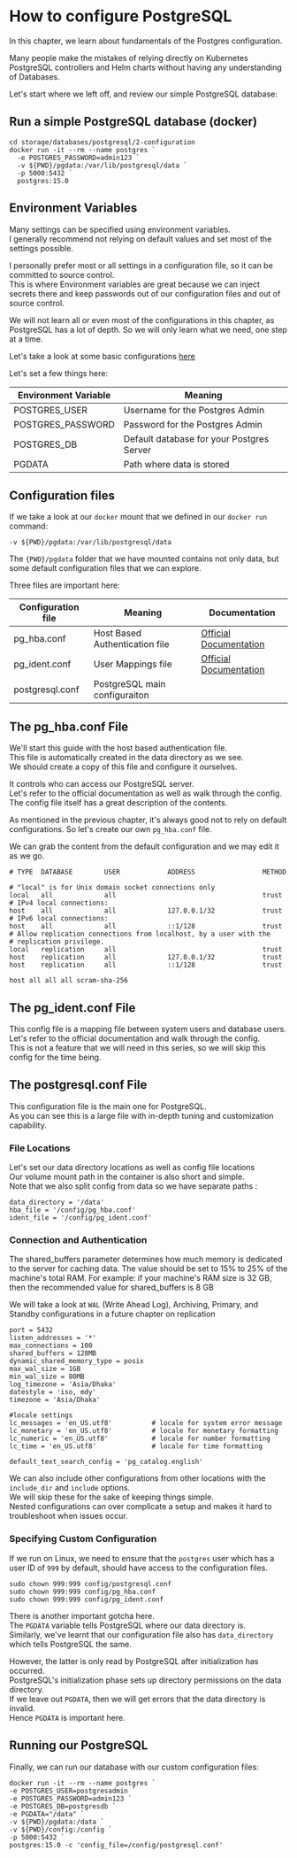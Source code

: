 # How to configure PostgreSQL
In this chapter, we learn about fundamentals of the Postgres configuration. </br>

Many people make the mistakes of relying directly on Kubernetes PostgreSQL controllers
and Helm charts without having any understanding of Databases. </br>

Let's start where we left off, and review our simple PostgreSQL database:

## Run a simple PostgreSQL database (docker)

```
cd storage/databases/postgresql/2-configuration
docker run -it --rm --name postgres `
  -e POSTGRES_PASSWORD=admin123 `
  -v ${PWD}/pgdata:/var/lib/postgresql/data `
  -p 5000:5432 `
  postgres:15.0
```

## Environment Variables

Many settings can be specified using environment variables. </br>
I generally recommend not relying on default values and set most of the settings 
possible. </br>

I personally prefer most or all settings in a configuration file, so it can be committed to source control. </br>
This is where Environment variables are great because we can inject secrets there
and keep passwords out of our configuration files and out of source control. </br>

We will not learn all or even most of the configurations in this chapter, as PostgreSQL has a lot of depth. So we will only learn what we need, one step at a time. </br>

Let's take a look at some basic configurations [here](https://hub.docker.com/_/postgres)

Let's set a few things here:

| Environment Variable | Meaning |
|----------------------|---------|
| POSTGRES_USER        |  Username for the Postgres Admin       |
| POSTGRES_PASSWORD    |  Password for the Postgres Admin       |
| POSTGRES_DB          |  Default database for your Postgres Server       |
| PGDATA               |  Path where data is stored       |


## Configuration files

If we take a look at our `docker` mount that we defined in our `docker run` command: </br>

`-v ${PWD}/pgdata:/var/lib/postgresql/data ` </br>

The `{PWD}/pgdata` folder that we have mounted contains not only data, but some default configuration files that we can explore. </br>

Three files are important here:

 

|Configuration file | Meaning |  Documentation
|----------------------|---------|-------|
| pg_hba.conf        |  Host Based Authentication file       | [Official Documentation](https://www.postgresql.org/docs/current/auth-pg-hba-conf.html) |
| pg_ident.conf    |  User Mappings file       |  [Official Documentation](https://www.postgresql.org/docs/current/auth-username-maps.html)
| postgresql.conf          |  PostgreSQL main configuraiton       |

## The pg_hba.conf File

We'll start this guide with the host based authentication file. </br>
This file is automatically created in the data directory as we see. </br>
We should create a copy of this file and configure it ourselves. </br>

It controls who can access our PostgreSQL server. </br>
Let's refer to the official documentation as well as walk through the config. </br>
The config file itself has a great description of the contents. </br>

As mentioned in the previous chapter, it's always good not to rely on default configurations. So let's create our own `pg_hba.conf` file. </br>

We can grab the content from the default configuration and we may edit it as we go.

```
# TYPE  DATABASE        USER            ADDRESS                 METHOD

# "local" is for Unix domain socket connections only
local   all             all                                     trust
# IPv4 local connections:
host    all             all             127.0.0.1/32            trust
# IPv6 local connections:
host    all             all             ::1/128                 trust
# Allow replication connections from localhost, by a user with the
# replication privilege.
local   replication     all                                     trust
host    replication     all             127.0.0.1/32            trust
host    replication     all             ::1/128                 trust

host all all all scram-sha-256
```

## The pg_ident.conf File

This config file is a mapping file between system users and database users. </br>
Let's refer to the official documentation and walk through the config. </br>
This is not a feature that we will need in this series, so we will skip this config for the time being. </br>

## The postgresql.conf File

This configuration file is the main one for PostgreSQL. </br>
As you can see this is a large file with in-depth tuning and customization capability. </br>

### File Locations

Let's set our data directory locations as well as config file locations </br>
Our volume mount path in the container is also short and simple. </br>
Note that we also split config from data so we have separate paths :

```
data_directory = '/data'
hba_file = '/config/pg_hba.conf'
ident_file = '/config/pg_ident.conf'
```

### Connection and Authentication

The shared_buffers parameter determines how much memory is dedicated to the server for caching data. The value should be set to 15% to 25% of the machine's total RAM. For example: if your machine's RAM size is 32 GB, then the recommended value for shared_buffers is 8 GB </br>

We will take a look at `WAL` (Write Ahead Log), Archiving, Primary, and Standby configurations in a future chapter on replication </br>

```
port = 5432
listen_addresses = '*'
max_connections = 100
shared_buffers = 128MB
dynamic_shared_memory_type = posix
max_wal_size = 1GB
min_wal_size = 80MB
log_timezone = 'Asia/Dhaka'
datestyle = 'iso, mdy'
timezone = 'Asia/Dhaka'

#locale settings
lc_messages = 'en_US.utf8'			# locale for system error message
lc_monetary = 'en_US.utf8'			# locale for monetary formatting
lc_numeric = 'en_US.utf8'			# locale for number formatting
lc_time = 'en_US.utf8'				# locale for time formatting

default_text_search_config = 'pg_catalog.english'

```

We can also include other configurations from other locations with the `include_dir` and `include` options. </br>
We will skip these for the sake of keeping things simple. </br>
Nested configurations can over complicate a setup and makes it hard to troubleshoot when issues occur. </br>

### Specifying Custom Configuration

If we run on Linux, we need to ensure that the `postgres` user which has a user ID of `999` by default, should have access to the configuration files. </br>

```
sudo chown 999:999 config/postgresql.conf
sudo chown 999:999 config/pg_hba.conf
sudo chown 999:999 config/pg_ident.conf
```

There is another important gotcha here. </br>
The `PGDATA` variable tells PostgreSQL where our data directory is. </br>
Similarly, we've learnt that our configuration file also has `data_directory` which tells PostgreSQL the same. </br>

However, the latter is only read by PostgreSQL after initialization has occurred. </br>
PostgreSQL's initialization phase sets up directory permissions on the data directory. </br>
If we leave out `PGDATA`, then we will get errors that the data directory is invalid. </br>
Hence `PGDATA` is important here. </br>

## Running our PostgreSQL

Finally, we can run our database with our custom configuration files:

```
docker run -it --rm --name postgres `
-e POSTGRES_USER=postgresadmin `
-e POSTGRES_PASSWORD=admin123 `
-e POSTGRES_DB=postgresdb `
-e PGDATA="/data" `
-v ${PWD}/pgdata:/data `
-v ${PWD}/config:/config `
-p 5000:5432 `
postgres:15.0 -c 'config_file=/config/postgresql.conf'
```

